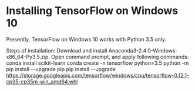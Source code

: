 # Installing TensorFlow on Windows 10

Presently, TensorFlow on Windows 10 works with Python 3.5 only.

Steps of installation:
Download and install Anaconda3-2.4.0-Windows-x86_64-Py3.5.zip.
Open command prompt, and apply following commands:
conda install scikit-learn
conda create -n tensorflow python=3.5
python -m pip install --upgrade pip
pip install --upgrade https://storage.googleapis.com/tensorflow/windows/cpu/tensorflow-0.12.1-cp35-cp35m-win_amd64.whl



